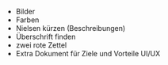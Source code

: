 - Bilder
- Farben
- Nielsen kürzen (Beschreibungen)
- Überschrift finden
- zwei rote Zettel
- Extra Dokument für Ziele und Vorteile UI/UX